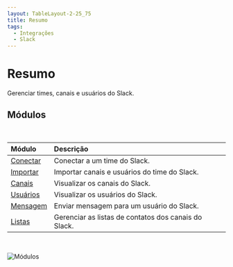 ```yaml
---
layout: TableLayout-2-25_75
title: Resumo
tags:
  - Integrações
  - Slack
---
```

# Resumo

Gerenciar times, canais e usuários do Slack.

## Módulos
<br>

| Módulo | Descrição |
| :--- | :--- |
| [Conectar](connect) | Conectar a um time do Slack. |
| [Importar](import) | Importar canais e usuários do time do Slack. |
| [Canais](channels) | Visualizar os canais do Slack. |
| [Usuários](users) | Visualizar os usuários do Slack. |
| [Mensagem](message) | Enviar mensagem para um usuário do Slack. |
| [Listas](lists) | Gerenciar as listas de contatos dos canais do Slack. |
<br>

   ![Módulos](https://cdn.phishx.io/phishx-docs/images/phishx_integrations_slack_menu_01.webp)
